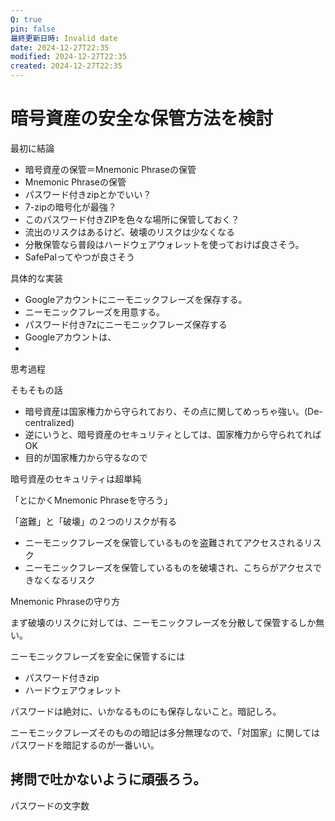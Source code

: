 ```yaml
---
Q: true
pin: false
最終更新日時: Invalid date
date: 2024-12-27T22:35
modified: 2024-12-27T22:35
created: 2024-12-27T22:35
---
```

# 暗号資産の安全な保管方法を検討

最初に結論

- 暗号資産の保管＝Mnemonic Phraseの保管  
- Mnemonic Phraseの保管  
- パスワード付きzipとかでいい？  
- 7-zipの暗号化が最強？  
- このパスワード付きZIPを色々な場所に保管しておく？  
- 流出のリスクはあるけど、破壊のリスクは少なくなる  
- 分散保管なら普段はハードウェアウォレットを使っておけば良さそう。  
- SafePalってやつが良さそう  

具体的な実装

- Googleアカウントにニーモニックフレーズを保存する。  
- ニーモニックフレーズを用意する。  
- パスワード付き7zにニーモニックフレーズ保存する  
- Googleアカウントは、  
-  

思考過程

そもそもの話

- 暗号資産は国家権力から守られており、その点に関してめっちゃ強い。(De-centralized)  
- 逆にいうと、暗号資産のセキュリティとしては、国家権力から守られてればOK  
- 目的が国家権力から守るなので  

暗号資産のセキュリティは超単純

「とにかくMnemonic Phraseを守ろう」

「盗難」と「破壊」の２つのリスクが有る

- ニーモニックフレーズを保管しているものを盗難されてアクセスされるリスク  
- ニーモニックフレーズを保管しているものを破壊され、こちらがアクセスできなくなるリスク  

Mnemonic Phraseの守り方

まず破壊のリスクに対しては、ニーモニックフレーズを分散して保管するしか無い。

ニーモニックフレーズを安全に保管するには

- パスワード付きzip  
- ハードウェアウォレット  

パスワードは絶対に、いかなるものにも保存しないこと。暗記しろ。

ニーモニックフレーズそのものの暗記は多分無理なので、「対国家」に関してはパスワードを暗記するのが一番いい。

## 拷問で吐かないように頑張ろう。

パスワードの文字数